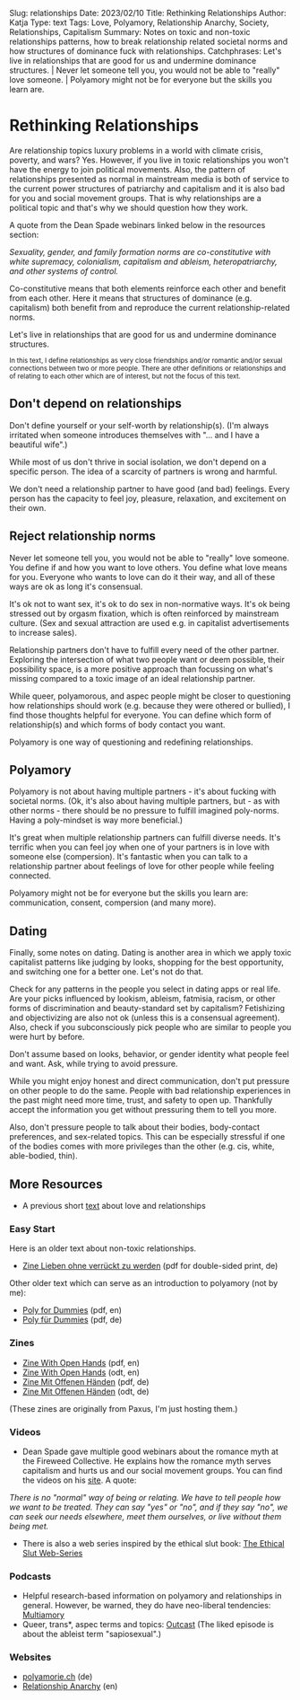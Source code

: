 Slug: relationships
Date: 2023/02/10
Title: Rethinking Relationships
Author: Katja
Type: text
Tags: Love, Polyamory, Relationship Anarchy, Society, Relationships, Capitalism
Summary: Notes on toxic and non-toxic relationships patterns, how to break relationship related societal norms and how structures of dominance fuck with relationships.
Catchphrases: Let's live in relationships that are good for us and undermine dominance structures. | Never let someone tell you, you would not be able to "really" love someone. | Polyamory might not be for everyone but the skills you learn are.

# Rethinking Relationships

Are relationship topics luxury problems in a world with climate crisis, poverty, and wars? Yes.
However, if you live in toxic relationships you won't have the energy
to join political movements. Also, the pattern of relationships presented as normal
in mainstream media is both of service to the current power structures of patriarchy
and capitalism and it is also bad for you and social movement groups.
That is why relationships are a political topic and that's why we should question how they
work.

A quote from the Dean Spade webinars linked below in the resources section:

*Sexuality, gender, and family formation norms are co-constitutive with white supremacy,
colonialism, capitalism and ableism, heteropatriarchy, and other systems of control.*

Co-constitutive means that both elements reinforce each other and benefit from each other.
Here it means that structures of dominance (e.g. capitalism) both benefit from and reproduce
the current relationship-related norms.

Let's live in relationships that are good for us and undermine dominance structures.

<small>In this text, I define relationships as very close friendships and/or romantic and/or
sexual connections between two or more people. There are other definitions
or relationships and of relating to each other which are of interest, but not the
focus of this text.</small>

## Don't depend on relationships

Don't define yourself or your self-worth by relationship(s).
(I'm always irritated when someone introduces themselves with
"... and I have a beautiful wife".)

While most of us don't thrive in social isolation, we don't
depend on a specific person. The idea of a scarcity of partners is
wrong and harmful.

We don't need a relationship partner to have good (and bad) feelings.
Every person has the capacity to feel joy, pleasure, relaxation, and excitement on their own.

## Reject relationship norms

Never let someone tell you, you would not be able to "really" love someone.
You define if and how you want to love others.
You define what love means for you. Everyone who wants to love can do it their way,
and all of these ways are ok as long it's consensual.

It's ok not to want sex, it's ok to do sex in non-normative ways.
It's ok being stressed out by orgasm fixation, which is often reinforced by mainstream culture.
(Sex and sexual attraction are used e.g. in capitalist advertisements to increase sales).

Relationship partners don't have to fulfill every need of the other partner.
Exploring the intersection of what two people
want or deem possible, their possibility space, is a more positive approach than
focussing on what's missing compared to a toxic image of an ideal relationship partner.

While queer, polyamorous, and aspec people might be closer to questioning how
relationships should work (e.g. because they were othered or bullied),
I find those thoughts helpful for everyone.
You can define which form of relationship(s) and which forms of body contact you want.

Polyamory is one way of questioning and redefining relationships.

## Polyamory

Polyamory is not about having multiple partners - it's about fucking with societal norms.
(Ok, it's also about having multiple partners, but - as with other norms - there should be no
pressure to fulfill imagined poly-norms. Having a poly-mindset is way more beneficial.)

It's great when multiple relationship partners can fulfill diverse needs.
It's terrific when you can feel joy when one of your partners is in love with someone else (compersion).
It's fantastic when you can talk to a relationship partner about feelings of love for other people while feeling connected.

Polyamory might not be for everyone but the skills you learn are:
communication, consent, compersion (and many more).

## Dating

Finally, some notes on dating. Dating is another area in which we apply toxic capitalist
patterns like judging by looks, shopping for the best opportunity, and switching one for a better one.
Let's not do that.

Check for any patterns in the people you select in dating apps or real life.
Are your picks influenced by lookism, ableism, fatmisia, racism, or other forms of discrimination and beauty-standard set by capitalism?
Fetishizing and objectivizing are also not ok (unless this is a consensual agreement).
Also, check if you subconsciously pick people who are similar to people you were hurt by before.

Don't assume based on looks, behavior, or gender identity what people feel and want.
Ask, while trying to avoid pressure.

While you might enjoy honest and direct communication, don't put pressure on other people
to do the same. People with bad relationship experiences in the past might need more time,
trust, and safety to open up. Thankfully accept the information you get without pressuring them
to tell you more.

Also, don't pressure people to talk about their bodies, body-contact preferences, and sex-related topics.
This can be especially stressful if one of the bodies comes with more privileges than the other
(e.g. cis, white, able-bodied, thin).


## More Resources

- A previous short [text](/texte/love) about love and relationships

### Easy Start

Here is an older text about non-toxic relationships.

- <a href="/documents/OhneVerruecktZuWerden4_2fach.pdf" target="__blank">Zine Lieben ohne verrückt zu werden</a> (pdf for double-sided print, de)

Other older text which can serve as an introduction to polyamory (not by me):

- <a href="/documents/Poly_for_Dummies.pdf" target="__blank">Poly for Dummies</a> (pdf, en)
- <a href="/documents/Poly_fuer_Dummies.pdf" target="__blank">Poly für Dummies</a> (pdf, de)

### Zines

- <a href="/documents/withOpenHands.pdf" target="__blank">Zine With Open Hands</a> (pdf, en)
- <a href="/documents/withOpenHands.odt" target="__blank">Zine With Open Hands</a> (odt, en)
- <a href="/documents/mitOffenenHaenden.pdf" target="__blank">Zine Mit Offenen Händen</a> (pdf, de)
- <a href="/documents/mitOffenenHaenden.odt" target="__blank">Zine Mit Offenen Händen</a> (odt, de)

(These zines are originally from Paxus, I'm just hosting them.)

### Videos

- Dean Spade gave multiple good webinars about the romance myth at the Fireweed Collective.
He explains how the romance myth serves capitalism and hurts us and our social movement groups.
You can find the videos on his <a href="http://www.deanspade.net/2021/02/14/valentines-day-webinar-with-fireweed-collective/" target="__blank">site</a>.
A quote:

*There is no "normal" way of being or relating. We have to tell people how we want to be treated. They can say "yes" or "no", and if they say "no", we can seek our needs elsewhere, meet them ourselves, or live without them being met.*

- There is also a web series inspired by the ethical slut book: <a href="https://www.youtube.com/channel/UCHL0tVF5VPueX1Oc6KXtpzA/playlists" target="__blank">The Ethical Slut Web-Series</a>

### Podcasts

- Helpful research-based information on polyamory and relationships in general. However, be warned, they do have neo-liberal tendencies:
<a href="https://www.multiamory.com/" target="__blank">Multiamory</a>
- Queer, trans\*, aspec terms and topics:
<a href="https://www.youtube.com/watch?v=LopXlUQaL-8" target="__blank">Outcast</a> (The liked episode is about the ableist term "sapiosexual".)

### Websites

- <a href="https://www.polyamorie.ch/" target="__blank">polyamorie.ch</a> (de)
- <a href="http://www.relationship-anarchy.com/" target="__blank">Relationship Anarchy</a> (en)
